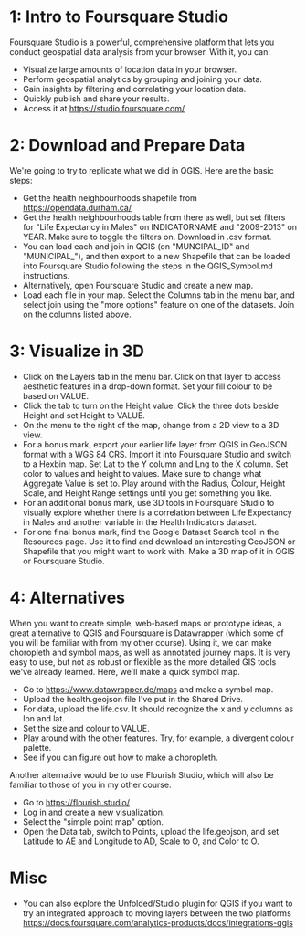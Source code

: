 # 1: Intro to Foursquare Studio

Foursquare Studio is a powerful, comprehensive platform that lets you conduct geospatial data analysis from your browser. With it, you can:
- Visualize large amounts of location data in your browser.
- Perform geospatial analytics by grouping and joining your data.
- Gain insights by filtering and correlating your location data.
- Quickly publish and share your results.
- Access it at https://studio.foursquare.com/

# 2: Download and Prepare Data

We're going to try to replicate what we did in QGIS. Here are the basic steps:
- Get the health neighbourhoods shapefile from https://opendata.durham.ca/
- Get the health neighbourhoods table from there as well, but set filters for "Life Expectancy in Males" on INDICATORNAME and "2009-2013" on YEAR. Make sure to toggle the filters on. Download in .csv format.
- You can load each and join in QGIS (on "MUNCIPAL_ID" and "MUNICIPAL_"), and then export to a new Shapefile that can be loaded into Foursquare Studio following the steps in the QGIS_Symbol.md instructions. 
- Alternatively, open Foursquare Studio and create a new map. 
- Load each file in your map. Select the Columns tab in the menu bar, and select join using the "more options" feature on one of the datasets. Join on the columns listed above.

# 3: Visualize in 3D

- Click on the Layers tab in the menu bar. Click on that layer to access aesthetic features in a drop-down format. Set your fill colour to be based on VALUE.
- Click the tab to turn on the Height value. Click the three dots beside Height and set Height to VALUE. 
- On the menu to the right of the map, change from a 2D view to a 3D view. 
- For a bonus mark, export your earlier life layer from QGIS in GeoJSON format with a WGS 84 CRS. Import it into Foursquare Studio and switch to a Hexbin map. Set Lat to the Y column and Lng to the X column. Set color to values and height to values. Make sure to change what Aggregate Value is set to. Play around with the Radius, Colour, Height Scale, and Height Range settings until you get something you like.
- For an additional bonus mark, use 3D tools in Foursquare Studio to visually explore whether there is a correlation between Life Expectancy in Males and another variable in the Health Indicators dataset.
- For one final bonus mark, find the Google Dataset Search tool in the Resources page. Use it to find and download an interesting GeoJSON or Shapefile that you might want to work with. Make a 3D map of it in QGIS or Foursquare Studio. 

# 4: Alternatives

When you want to create simple, web-based maps or prototype ideas, a great alternative to QGIS and Foursquare is Datawrapper (which some of you will be familiar with from my other course). Using it, we can make choropleth and symbol maps, as well as annotated journey maps. It is very easy to use, but not as robust or flexible as the more detailed GIS tools we've already learned. Here, we'll make a quick symbol map.
- Go to https://www.datawrapper.de/maps and make a symbol map.
- Upload the health.geojson file I've put in the Shared Drive.
- For data, upload the life.csv. It should recognize the x and y columns as lon and lat. 
- Set the size and colour to VALUE.
- Play around with the other features. Try, for example, a divergent colour palette.
- See if you can figure out how to make a choropleth.

Another alternative would be to use Flourish Studio, which will also be familiar to those of you in my other course. 
- Go to https://flourish.studio/
- Log in and create a new visualization. 
- Select the "simple point map" option.
- Open the Data tab, switch to Points, upload the life.geojson, and set Latitude to AE and Longitude to AD, Scale to O, and Color to O.

# Misc

- You can also explore the Unfolded/Studio plugin for QGIS if you want to try an integrated approach to moving layers between the two platforms https://docs.foursquare.com/analytics-products/docs/integrations-qgis
